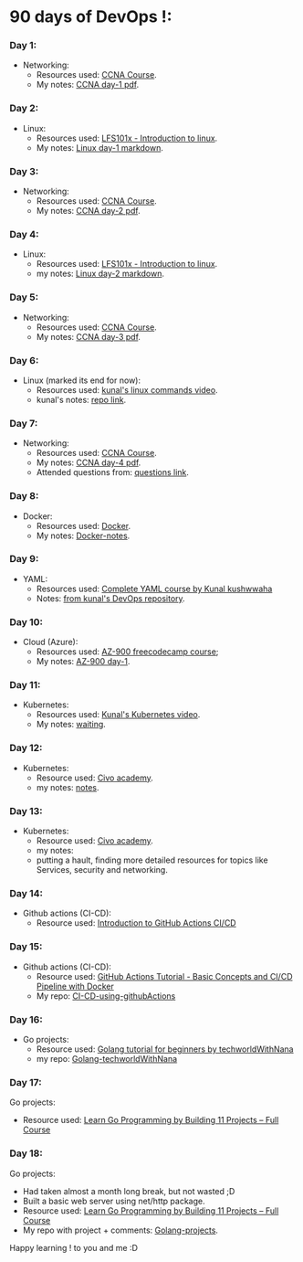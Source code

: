 # 90 days of DevOps !:

### Day 1:
- Networking:
  - Resources used: [CCNA Course](https://www.youtube.com/watch?v=rv3QK2UquxM&t=0s).
  - My notes: [CCNA day-1 pdf](https://github.com/prateek041/DevOps-100days/blob/main/resources/Networking/CCNA-day-1.pdf).

### Day 2:
- Linux:
  - Resources used: [LFS101x - Introduction to linux](https://learning.edx.org/course/course-v1:LinuxFoundationX+LFS101x+2T2021/home). 
  - My notes: [Linux day-1 markdown](https://github.com/prateek041/DevOps-100days/blob/main/resources/Linux/Linux%20day-1.md).

### Day 3:
- Networking:
  - Resources used: [CCNA Course](https://www.youtube.com/watch?v=rv3QK2UquxM&t=0s).
  - My notes: [CCNA day-2 pdf](https://github.com/prateek041/DevOps-100days/blob/main/resources/Networking/CCNA-day-2.pdf).

### Day 4:
- Linux:
  - Resources used: [LFS101x - Introduction to linux](https://learning.edx.org/course/course-v1:LinuxFoundationX+LFS101x+2T2021/home). 
  - my notes: [Linux day-2 markdown](https://github.com/prateek041/DevOps-90days/blob/main/resources/Linux/Linux-day-2.md).

### Day 5:
- Networking:
  - Resources used: [CCNA Course](https://www.youtube.com/watch?v=rv3QK2UquxM&t=0s).
  - My notes: [CCNA day-3 pdf](https://github.com/prateek041/DevOps-90days/blob/main/resources/Networking/CCNA-day-3.pdf).

### Day 6:
- Linux (marked its end for now):
  - Resources used: [kunal's linux commands video](https://www.youtube.com/watch?v=iwolPf6kN-k&t=1285s).
  - kunal's notes: [repo link](https://github.com/kunal-kushwaha/DevOps-Bootcamp/blob/main/Linux%20and%20Terminal%20commands/Handwritten%20Notes%20of%20Intro%20to%20Linux%20%26%20Terminal%20Commands.pdf).

### Day 7:
- Networking:
  - Resources used: [CCNA Course](https://www.youtube.com/watch?v=rv3QK2UquxM&t=0s).
  - My notes: [CCNA day-4 pdf](https://github.com/prateek041/DevOps-90days/blob/main/resources/Networking/CCNA-day-4.pdf).
  - Attended questions from: [questions link](https://dce.telkomuniversity.ac.id/wp-content/uploads/2014/09/49445184-IP-Addressing-and-Subnetting-Workbook-Instructors-Version-1-5.pdf).

### Day 8:
- Docker:
  - Resources used: [Docker](https://www.youtube.com/watch?v=buHPsFgpsgU).
  - My notes: [Docker-notes](https://github.com/prateek041/DevOps-90days/blob/main/resources/Docker/Docker-day-1.pdf). 

### Day 9:
- YAML:
  - Resources used: [Complete YAML course by Kunal kushwwaha](https://www.youtube.com/watch?v=IA90BTozdow&list=PL9gnSGHSqcnoqBXdMwUTRod4Gi3eac2Ak&index=6&t=267s)
  - Notes: [from kunal's DevOps repository](https://github.com/kunal-kushwaha/DevOps-Bootcamp/tree/main/YAML).

### Day 10:
- Cloud (Azure):
  - Resources used: [AZ-900 freecodecamp course](https://www.youtube.com/watch?v=NKEFWyqJ5XA&list=WL&index=133&t=12s);
  - My notes: [AZ-900 day-1](https://github.com/prateek041/DevOps-90days/blob/main/resources/Cloud(Azure)/AZ-900-day-1.md).

### Day 11:
- Kubernetes:
  - Resources used: [Kunal's Kubernetes video](https://www.youtube.com/watch?v=KVBON1lA9N8&list=PL9gnSGHSqcnoqBXdMwUTRod4Gi3eac2Ak&index=7).
  - My notes: [waiting]().

### Day 12:
- Kubernetes:
  - Resource used: [Civo academy](https://www.civo.com/account/academy).
  - my notes: [notes](https://github.com/prateek041/DevOps-90days/tree/main/resources/Kubernetes/Day-1-Kubernetes-concepts(Civo)).

### Day 13:
- Kubernetes:
  - Resource used: [Civo academy](https://www.civo.com/account/academy).
  - my notes: [](https://github.com/prateek041/DevOps-90days/tree/main/resources/Kubernetes/Day-2-Kubernetes(Civo))
  - putting a hault, finding more detailed resources for topics like Services, security and networking.

### Day 14:
- Github actions (CI-CD):
  - Resource used: [Introduction to GitHub Actions CI/CD](https://www.youtube.com/watch?v=62N8UiWUdQo)

### Day 15:
- Github actions (CI-CD):
  - Resource used: [GitHub Actions Tutorial - Basic Concepts and CI/CD Pipeline with Docker](https://www.youtube.com/watch?v=R8_veQiYBjI)
  - My repo: [CI-CD-using-githubActions](https://github.com/prateek041/CI-CD-using-githubActions)

### Day 16:
- Go projects:
  - Resource used: [Golang tutorial for beginners by techworldWithNana](https://www.youtube.com/watch?v=yyUHQIec83I&t=6626s)
  - my repo: [Golang-techworldWithNana](https://github.com/prateek041/Golang-techworldWithNana)

### Day 17:
Go projects:
  - Resource used: [Learn Go Programming by Building 11 Projects – Full Course](https://www.youtube.com/watch?v=jFfo23yIWac&t=15600s)
  
### Day 18:
Go projects:
  - Had taken almost a month long break, but not wasted ;D
  - Built a basic web server using net/http package.
  - Resource used: [Learn Go Programming by Building 11 Projects – Full Course](https://www.youtube.com/watch?v=jFfo23yIWac&t=15600s)
  - My repo with project + comments: [Golang-projects](https://github.com/prateek041/DevOps-90days/tree/main/resources/Golang).

Happy learning ! to you and me :D
